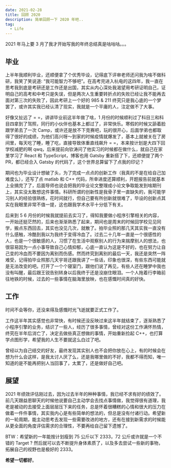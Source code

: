 ```yaml
---
date: 2021-02-28
title: 回顾 2020
description: 简单回顾一下 2020 年吧..
tag:
  - Life
---
```

2021 年马上要 3 月了我才开始写我的年终总结真是咕咕咕。。。

## 毕业

上半年我顺利毕业，还顺便拿了个优秀毕设，记得底下评审老师还问我为啥不做科研，我笑了笑说道: “我可能智力不够吧”。在高考完进入杭电的这四年，我一直在思考我到底是考研还是工作还是出国，其实从内心深处我渴望用考研证明自己，证明自己的高考和中考只是失误，但是两次人生重要转折点的失败已经让我不能再去面对第三次的失败了，因此考研上一个好的 985 & 211 终究只是我心底的一个梦罢了，或许其实我已经认清了现实，我就是一个平庸的人，注定做不了大事。

好像又扯远了 = =，讲讲毕业前这半年做了啥，1 月份的时候顺利过了科目三和科目四拿到了驾照，同行的小伙伴也基本上都过了，非常快乐。寒假的时候又舔着脸跟学弟去了一次 Camp，或许还是放不下竞赛吧，玩的很开心，后面学弟也都取得了很好的成绩，为他们高兴呀～到家的时候疫情就爆发了，基本上就被关在了房间里，每天吃了睡，睡了吃，直接导致体重直线飙升 = =，本来按计划是大四下回学校减肥的啊 qwq，后来提前向钦涛问了他实习的时候都在做什么，就自己在家里学习了 React 和 TypeScript，博客也用 Gatsby 重新搭了下，还顺便提了两个 PR，都已经合入 Gatsby 的代码了，这个世界总算留下了点我的印记？

期间也为毕业设计想破了头，为了完成一点点的创新工作（我真的不是在给自己加难度么），还写了点 matlab 和 C++ 代码，所幸进度还算顺利，开题报告前就基本上全搞完了了，后面导师也说会把我的毕业论文整理成小论文争取能发到啥期刊上，其实没太敢想这件事情。科研所谓的创新性是我骨子里一直缺失的，我可能学习别人的经验很熟练，花时间就行，但自己要有所创新就很难了，毕设的创新点其实在我眼里非常不值一提，这也跟我学术水平十分低下有关。

后来到 5 6 月份的时候我就提前去实习了，得知我要做小程序引擎相关的内容，一开始还挺茫然的，后来也渐渐熟悉了起来，期间也是周末的时候回学校见见同学，搬点东西回去，其实也没见几次，就散了。拍毕业照的那几天其实我一直没有什么感触，冷酷到我以为我终于变得冷血了。过去二十几年一直是一个很感性的人，也是一个很敏感的人，习惯了在生活中观察别人的行为来揣摩别人的想法，也很容易因为一点小事导致自己心情抑郁，心底一直认为这是不好的，也在努力让自己变的冷血而不要因为离别而伤感。然而终究到离别的最后一天，我还是突然一阵难受，记得拍毕业照那几天宇哥还跟我讲了一些话，印象也很深，有些东西可能就是无法改变的吧。打开了一个个寝室门，跟他们说了再见，有些人还在睡梦中我也没有叫醒，最后跟王锐告别转身以后我终于还是没崩住眼泪。一个人拖着行李箱前往地铁的时候，过去的一些事情在脑海里放映，也在感慨时间真的好快。

## 工作

时间不会等你，还没来得及感慨时光飞逝就要正式工作了。

工作这半年其实感觉也非常快，有时候还没反映过来这半年就结束了，逐渐熟悉了小程序引擎的业务，结识了一些人，经历了很多事情，曾经对这份工作满怀热情，终究在半年后消亡了，决定去做些真正想做的事情，开始重新捡起 C++，也打算学点图形学，希望我的人生不要就这么白过了吧。

曾经以为自己结交的好友，最终发现其实别人也不会把你放在心上，有的时候会在想为什么会这样，是我太讨人厌了么，还是我哪里做的不好，我都不得而知，唯一知道的是不能再把别人当回事了，太累了，还是做好自己吧。

## 展望

2021 年绩效评估刚过去，因为过去半年的种种事情，我已经不求有好的绩效了。前几天跟益恩聊天的时候他说要自己主动学会去找点事情做，我觉得很有道理，我老是被动的去接受上面层层压下来的任务，总是怀着很糟糕的心情和很大的压力在做着一件件事情，其实我内心是有些简单的想法的，但总是没有付诸行动。希望新的一轮周期，能主动思考去发现一些需要改进的地方，还有在接到新需求的时候能从更全面的角度评估需求的合理性，不要再给自己留下遗憾了。

BTW：希望新的一年能按计划瘦到 75 公斤以下 2333，72 公斤或许就是一个不错的 Target ? 然后就可以去不断提升身体素质了，以及多去尝试一些新的事物，拓展自己的视野也是极好的 2333。

**希望一切都好**。
